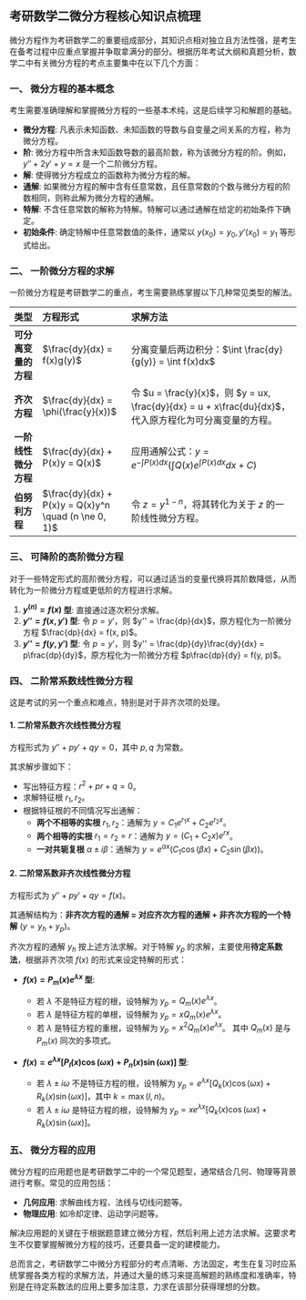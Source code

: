 ## 考研数学二微分方程核心知识点梳理

微分方程作为考研数学二的重要组成部分，其知识点相对独立且方法性强，是考生在备考过程中应重点掌握并争取拿满分的部分。根据历年考试大纲和真题分析，数学二中有关微分方程的考点主要集中在以下几个方面：

### 一、 微分方程的基本概念

考生需要准确理解和掌握微分方程的一些基本术纯，这是后续学习和解题的基础。

* **微分方程**: 凡表示未知函数、未知函数的导数与自变量之间关系的方程，称为微分方程。
* **阶**: 微分方程中所含未知函数导数的最高阶数，称为该微分方程的阶。例如，$y'' + 2y' + y = x$ 是一个二阶微分方程。
* **解**: 使得微分方程成立的函数称为微分方程的解。
* **通解**: 如果微分方程的解中含有任意常数，且任意常数的个数与微分方程的阶数相同，则称此解为微分方程的通解。
* **特解**: 不含任意常数的解称为特解。特解可以通过通解在给定的初始条件下确定。
* **初始条件**: 确定特解中任意常数值的条件，通常以 $y(x_0) = y_0, y'(x_0) = y_1$ 等形式给出。

### 二、 一阶微分方程的求解

一阶微分方程是考研数学二的重点，考生需要熟练掌握以下几种常见类型的解法。

| 类型 | 方程形式 | 求解方法 |
| :--- | :--- | :--- |
| **可分离变量的方程** | $\frac{dy}{dx} = f(x)g(y)$ | 分离变量后两边积分：$\int \frac{dy}{g(y)} = \int f(x)dx$ |
| **齐次方程** | $\frac{dy}{dx} = \phi(\frac{y}{x})$ | 令 $u = \frac{y}{x}$，则 $y = ux, \frac{dy}{dx} = u + x\frac{du}{dx}$，代入原方程化为可分离变量的方程。 |
| **一阶线性微分方程** | $\frac{dy}{dx} + P(x)y = Q(x)$ | 应用通解公式：$y = e^{-\int P(x)dx} \left( \int Q(x)e^{\int P(x)dx}dx + C \right)$ |
| **伯努利方程** | $\frac{dy}{dx} + P(x)y = Q(x)y^n \quad (n \ne 0, 1)$ | 令 $z = y^{1-n}$，将其转化为关于 $z$ 的一阶线性微分方程。 |

### 三、 可降阶的高阶微分方程

对于一些特定形式的高阶微分方程，可以通过适当的变量代换将其阶数降低，从而转化为一阶微分方程或更低阶的方程进行求解。

1.  **$y^{(n)} = f(x)$ 型**: 直接通过逐次积分求解。
2.  **$y'' = f(x, y')$ 型**: 令 $p = y'$，则 $y'' = \frac{dp}{dx}$，原方程化为一阶微分方程 $\frac{dp}{dx} = f(x, p)$。
3.  **$y'' = f(y, y')$ 型**: 令 $p = y'$，则 $y'' = \frac{dp}{dy}\frac{dy}{dx} = p\frac{dp}{dy}$，原方程化为一阶微分方程 $p\frac{dp}{dy} = f(y, p)$。

### 四、 二阶常系数线性微分方程

这是考试的另一个重点和难点，特别是对于非齐次项的处理。

#### 1. 二阶常系数齐次线性微分方程

方程形式为 $y'' + py' + qy = 0$，其中 $p, q$ 为常数。

其求解步骤如下：

* 写出特征方程：$r^2 + pr + q = 0$。
* 求解特征根 $r_1, r_2$。
* 根据特征根的不同情况写出通解：
    * **两个不相等的实根** $r_1, r_2$：通解为 $y = C_1e^{r_1x} + C_2e^{r_2x}$。
    * **两个相等的实根** $r_1 = r_2 = r$：通解为 $y = (C_1 + C_2x)e^{rx}$。
    * **一对共轭复根** $\alpha \pm i\beta$：通解为 $y = e^{\alpha x}(C_1\cos(\beta x) + C_2\sin(\beta x))$。

#### 2. 二阶常系数非齐次线性微分方程

方程形式为 $y'' + py' + qy = f(x)$。

其通解结构为：**非齐次方程的通解 = 对应齐次方程的通解 + 非齐次方程的一个特解** ($y = y_h + y_p$)。

齐次方程的通解 $y_h$ 按上述方法求解。对于特解 $y_p$ 的求解，主要使用**待定系数法**，根据非齐次项 $f(x)$ 的形式来设定特解的形式：

* **$f(x) = P_m(x)e^{\lambda x}$ 型**:
    * 若 $\lambda$ 不是特征方程的根，设特解为 $y_p = Q_m(x)e^{\lambda x}$。
    * 若 $\lambda$ 是特征方程的单根，设特解为 $y_p = xQ_m(x)e^{\lambda x}$。
    * 若 $\lambda$ 是特征方程的重根，设特解为 $y_p = x^2Q_m(x)e^{\lambda x}$。
    其中 $Q_m(x)$ 是与 $P_m(x)$ 同次的多项式。

* **$f(x) = e^{\lambda x}[P_l(x)\cos(\omega x) + P_n(x)\sin(\omega x)]$ 型**:
    * 若 $\lambda \pm i\omega$ 不是特征方程的根，设特解为 $y_p = e^{\lambda x}[Q_k(x)\cos(\omega x) + R_k(x)\sin(\omega x)]$，其中 $k = \max(l, n)$。
    * 若 $\lambda \pm i\omega$ 是特征方程的根，设特解为 $y_p = xe^{\lambda x}[Q_k(x)\cos(\omega x) + R_k(x)\sin(\omega x)]$。

### 五、 微分方程的应用

微分方程的应用题也是考研数学二中的一个常见题型，通常结合几何、物理等背景进行考察。常见的应用包括：

* **几何应用**: 求解曲线方程、法线与切线问题等。
* **物理应用**: 如冷却定律、运动学问题等。

解决应用题的关键在于根据题意建立微分方程，然后利用上述方法求解。这要求考生不仅要掌握解微分方程的技巧，还要具备一定的建模能力。

总而言之，考研数学二中微分方程部分的考点清晰、方法固定，考生在复习时应系统掌握各类方程的求解方法，并通过大量的练习来提高解题的熟练度和准确率，特别是在待定系数法的应用上要多加注意，力求在该部分获得理想的分数。